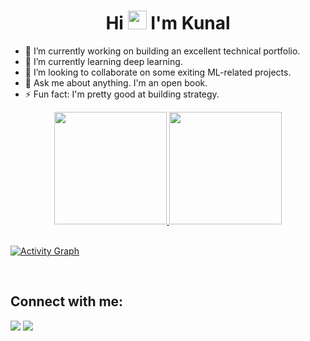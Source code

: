<h1 align="center">Hi <img src="https://raw.githubusercontent.com/MartinHeinz/MartinHeinz/master/wave.gif" width="30px"> I'm Kunal</h1>

- 🔭 I’m currently working on building an excellent technical portfolio.
- 🌱 I’m currently learning deep learning.
- 👯 I’m looking to collaborate on some exiting ML-related projects.
- 💬 Ask me about anything. I'm an open book.
- ⚡ Fun fact: I'm pretty good at building strategy.

<div align="center">
  <a href="https://github.com/kunalramchurn">
  <img height="180em" src="https://github-readme-stats.vercel.app/api?username=kunalramchurn&show_icons=true&theme=dracula&include_all_commits=true&count_private=true"/>
  <img height="180em" src="https://github-readme-stats.vercel.app/api/top-langs/?username=kunalramchurn&langs_count=3&theme=dracula"/>
</div>


<br/>

<a href="https://github.com/kunalramchurn/github-readme-activity-graph"><img alt=" Activity Graph" src="https://activity-graph.herokuapp.com/graph?username=kunalramchurn&bg_color=0D1117&color=5BCDEC&line=5BCDEC&point=FFFFFF&hide_border=true" /></a>

<br/>


## Connect with me:
<p align="left">
  <a href="https://www.linkedin.com/in/kunalramchurn" target="_blank"><img src="https://img.shields.io/badge/-LinkedIn-%230077B5?style=for-the-badge&logo=linkedin&logoColor=white" target="_blank"></a> 
 <a href = "mailto:kunal.ramchurn12@gmail.com"><img src="https://img.shields.io/badge/-Gmail-%23333?style=for-the-badge&logo=gmail&logoColor=white" target="_blank"></a>
</p>
